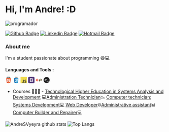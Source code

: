 # Hi, I'm Andre! :D


![programador](https://user-images.githubusercontent.com/56928555/92814626-cfcbb080-f399-11ea-8af3-c9e27d294775.gif)

[![Github Badge](https://img.shields.io/badge/-Github-000?style=flat-square&logo=Github&logoColor=white&link=https://github.com/AndreSVyeyra)](https://github.com/AndreSVyeyra)
[![Linkedin Badge](https://img.shields.io/badge/-LinkedIn-blue?style=flat-square&logo=Linkedin&logoColor=white&link=https://www.linkedin.com/in/andre-dos-santos-vieira-b91562175/)](https://www.linkedin.com/in/andre-dos-santos-vieira-b91562175/)
 [![Hotmail Badge](https://img.shields.io/badge/-Hotmail-0078D4?style=flat-square&logo=microsoft-outlook&logoColor=white&link=mailto:andrevieira20181999@outlook.com)](mailto:andrevieira20181999@outlook.com)


### About me

I'm a student passionate about programming 😄💻

**Languages and Tools  :**


<code><img height="20" src="https://raw.githubusercontent.com/github/explore/80688e429a7d4ef2fca1e82350fe8e3517d3494d/topics/html/html.png"></code>
<code><img height="20" src="https://raw.githubusercontent.com/github/explore/80688e429a7d4ef2fca1e82350fe8e3517d3494d/topics/css/css.png"></code>
<code><img height="20" src="https://raw.githubusercontent.com/github/explore/80688e429a7d4ef2fca1e82350fe8e3517d3494d/topics/javascript/javascript.png"></code>
<code><img height="20" src="https://raw.githubusercontent.com/github/explore/80688e429a7d4ef2fca1e82350fe8e3517d3494d/topics/bootstrap/bootstrap.png"></code>
<code><img height="20" src="https://raw.githubusercontent.com/github/explore/80688e429a7d4ef2fca1e82350fe8e3517d3494d/topics/git/git.png"></code>
<code><img height="20" src="https://raw.githubusercontent.com/github/explore/80688e429a7d4ef2fca1e82350fe8e3517d3494d/topics/terminal/terminal.png"></code>


- Courses 👨🏼‍🏫 - [Technological Higher Education in Systems Analysis and Development](https://www.guiadacarreira.com.br/carreira/analise-e-desenvolvimento-de-sistemas/#:~:text=O%20tecn%C3%B3logo%20em%20An%C3%A1lise%20e,de%20sistemas%20computacionais%20e%20software.&text=Saiba%20mais%20sobre%20a%20carreira,o%20curso%20e%20onde%20estudar!) 💻[Administration Technician](https://editalconcursosbrasil.com.br/blog/o-que-faz-um-tecnico-em-administracao/)📉 [Computer technician: Systems Development](http://www.timoteo.cefetmg.br/informatica/#:~:text=Os%20cursos%20t%C3%A9cnicos%20em%20Desenvolvimento,linguagens%20de%20programa%C3%A7%C3%A3o%20de%20computadores)💻 [Web Developer](https://br.godaddy.com/blog/o-que-faz-um-desenvolvedor-web/)🌐[Administrative assistant](https://www.guiadacarreira.com.br/carreira/o-que-faz-um-assistente-administrativo/)📊[Computer Builder and Repairer](http://www.pe.senai.br/cursos/detalhe/curso/104/#.X1qhbWhKjIU)💻


![AndreSVyeyra github stats](https://github-readme-stats.vercel.app/api?username=AndreSVyeyra) ![Top Langs](https://github-readme-stats.vercel.app/api/top-langs/?username=AndreSVyeyra&layout=compact)
